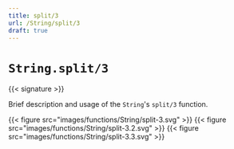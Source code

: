 ```yaml
---
title: split/3
url: /String/split/3
draft: true
---
```


# `String.split/3`

{{< signature >}}

Brief description and usage of the `String`'s `split/3` function.

{{< figure src="images/functions/String/split-3.svg" >}}
{{< figure src="images/functions/String/split-3.2.svg" >}}
{{< figure src="images/functions/String/split-3.3.svg" >}}
